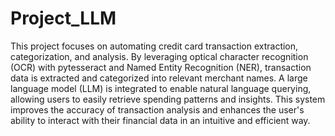 # Project_LLM
This project focuses on automating credit card transaction extraction, 
categorization, and analysis. 
By leveraging optical character recognition (OCR) with pytesseract and Named Entity Recognition (NER), 
transaction data is extracted and categorized into relevant merchant names. A large language model (LLM) is integrated to enable natural language querying, 
allowing users to easily retrieve spending patterns and insights. 
This system improves the accuracy of transaction analysis and enhances the user's ability to interact with their financial data in an intuitive and efficient way.
